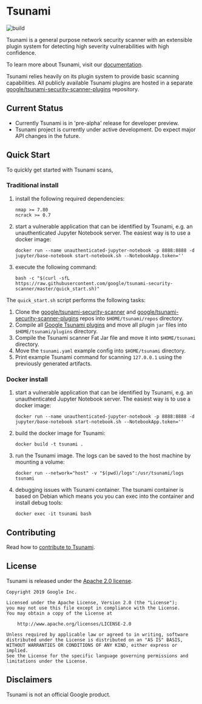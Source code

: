# Tsunami

![build](https://github.com/google/tsunami-security-scanner/workflows/build/badge.svg)

Tsunami is a general purpose network security scanner with an extensible plugin
system for detecting high severity vulnerabilities with high confidence.

To learn more about Tsunami, visit our
[documentation](https://github.com/google/tsunami-security-scanner/blob/master/docs/index.md).

Tsunami relies heavily on its plugin system to provide basic scanning
capabilities. All publicly available Tsunami plugins are hosted in a separate
[google/tsunami-security-scanner-plugins](https://github.com/google/tsunami-security-scanner-plugins)
repository.

## Current Status

*   Currently Tsunami is in 'pre-alpha' release for developer preview.
*   Tsunami project is currently under active development. Do expect major API
    changes in the future.

## Quick Start

To quickly get started with Tsunami scans,

### Traditional install
 1.  install the following required dependencies:

     ```
     nmap >= 7.80
     ncrack >= 0.7
     ```

 1.  start a vulnerable application that can be identified by Tsunami, e.g. an
      unauthenticated Jupyter Notebook server. The easiest way is to use a docker
      image:
     ```shell
     docker run --name unauthenticated-jupyter-notebook -p 8888:8888 -d jupyter/base-notebook start-notebook.sh --NotebookApp.token=''
     ```

 1.  execute the following command:

     ```
     bash -c "$(curl -sfL https://raw.githubusercontent.com/google/tsunami-security-scanner/master/quick_start.sh)"
     ```

 The `quick_start.sh` script performs the following tasks:

 1.  Clone the
     [google/tsunami-security-scanner](https://github.com/google/tsunami-security-scanner)
     and
     [google/tsunami-security-scanner-plugins](https://github.com/google/tsunami-security-scanner-plugins)
     repos into `$HOME/tsunami/repos` directory.
 1.  Compile all
     [Google Tsunami plugins](https://github.com/google/tsunami-security-scanner-plugins/tree/master/google)
     and move all plugin `jar` files into `$HOME/tsunami/plugins` directory.
 1.  Compile the Tsunami scanner Fat Jar file and move it into `$HOME/tsunami`
     directory.
 1.  Move the `tsunami.yaml` example config into `$HOME/tsunami` directory.
 1.  Print example Tsunami command for scanning `127.0.0.1` using the previously
     generated artifacts.

### Docker install
1.  start a vulnerable application that can be identified by Tsunami, e.g. an
    unauthenticated Jupyter Notebook server. The easiest way is to use a docker
    image:

    ```shell
    docker run --name unauthenticated-jupyter-notebook -p 8888:8888 -d jupyter/base-notebook start-notebook.sh --NotebookApp.token=''
    ```

1.  build the docker image for Tsunami:

    ```shell
    docker build -t tsunami .
    ```

1.  run the Tsunami image. The logs can be saved to the host machine by mounting a volume:

    ```shell
    docker run --network="host" -v "$(pwd)/logs":/usr/tsunami/logs tsunami
    ```

1.  debugging issues with Tsunami container. The tsunami container is based on Debian which means
    you you can exec into the container and install debug tools:

    ```shell
    docker exec -it tsunami bash
    ```
## Contributing

Read how to [contribute to Tsunami](docs/contributing.md).

## License

Tsunami is released under the [Apache 2.0 license](LICENSE).

```
Copyright 2019 Google Inc.

Licensed under the Apache License, Version 2.0 (the "License");
you may not use this file except in compliance with the License.
You may obtain a copy of the License at

    http://www.apache.org/licenses/LICENSE-2.0

Unless required by applicable law or agreed to in writing, software
distributed under the License is distributed on an "AS IS" BASIS,
WITHOUT WARRANTIES OR CONDITIONS OF ANY KIND, either express or implied.
See the License for the specific language governing permissions and
limitations under the License.
```

## Disclaimers

Tsunami is not an official Google product.
